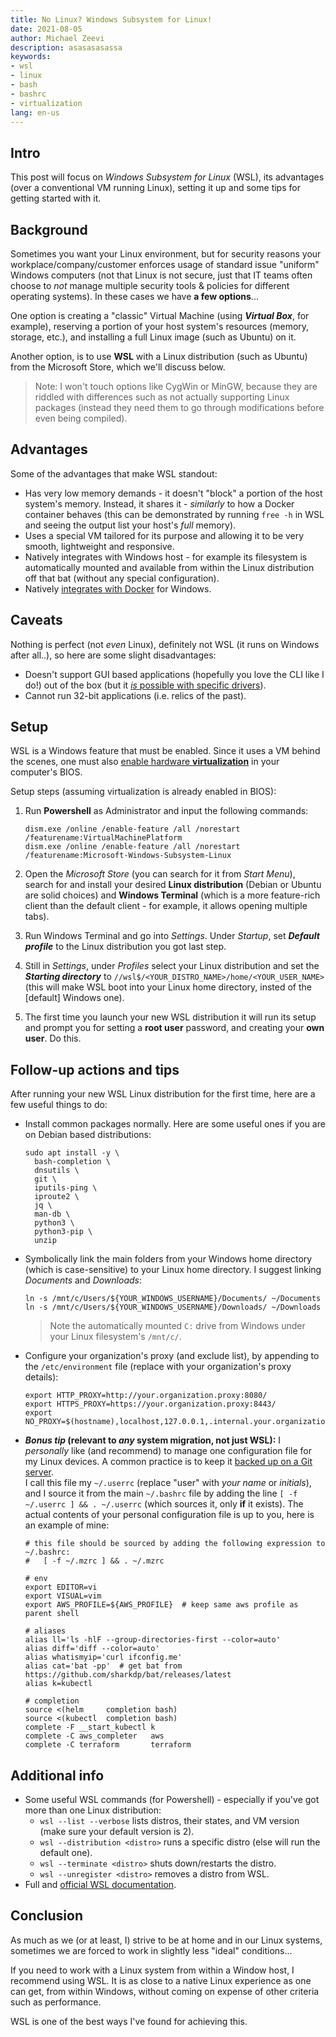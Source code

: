 ```yaml
---
title: No Linux? Windows Subsystem for Linux!
date: 2021-08-05
author: Michael Zeevi
description: asasasasassa
keywords:
- wsl
- linux
- bash
- bashrc
- virtualization
lang: en-us
---
```

## Intro
This post will focus on *Windows Subsystem for Linux* (WSL), its advantages (over a conventional VM running Linux), setting it up and some tips for getting started with it.

## Background
Sometimes you want your Linux environment, but for security reasons your workplace/company/customer enforces usage of standard issue "uniform" Windows computers (not that Linux is not secure, just that IT teams often choose to *not* manage multiple security tools & policies for different operating systems). In these cases we have **a few options**...

One option is creating a "classic" Virtual Machine (using ***Virtual Box***, for example), reserving a portion of your host system's resources (memory, storage, etc.), and installing a full Linux image (such as Ubuntu) on it.

Another option, is to use **WSL** with a Linux distribution (such as Ubuntu) from the Microsoft Store, which we'll discuss below.

> Note: I won't touch options like CygWin or MinGW, because they are riddled with differences such as not actually supporting Linux packages (instead they need them to go through modifications before even being compiled).

## Advantages
Some of the advantages that make WSL standout:

- Has very low memory demands - it doesn't "block" a portion of the host system's memory. Instead, it shares it - *similarly* to how a Docker container behaves (this can be demonstrated by running `free -h` in WSL and seeing the output list your host's *full* memory).
- Uses a special VM tailored for its purpose and allowing it to be very smooth, lightweight and responsive.
- Natively integrates with Windows host - for example its filesystem is automatically mounted and available from within the Linux distribution off that bat (without any special configuration).
- Natively [integrates with Docker](https://docs.docker.com/docker-for-windows/wsl/) for Windows.

## Caveats
Nothing is perfect (not *even* Linux), definitely not WSL (it runs on Windows after all..), so here are some slight disadvantages:

- Doesn't support GUI based applications (hopefully you love the CLI like I do!) out of the box (but it [*is* possible with specific drivers](https://docs.microsoft.com/en-us/windows/wsl/tutorials/gui-apps)).
- Cannot run 32-bit applications (i.e. relics of the past).

## Setup
WSL is a Windows feature that must be enabled. Since it uses a VM behind the scenes, one must also [enable hardware **virtualization**](https://www.google.com/search?q=enable+hardware+virtualization) in your computer's BIOS.

Setup steps (assuming virtualization is already enabled in BIOS):

1. Run **Powershell** as Administrator and input the following commands:

   ```
   dism.exe /online /enable-feature /all /norestart /featurename:VirtualMachinePlatform
   dism.exe /online /enable-feature /all /norestart /featurename:Microsoft-Windows-Subsystem-Linux
   ```

2. Open the *Microsoft Store* (you can search for it from *Start Menu*), search for and install your desired **Linux distribution** (Debian or Ubuntu are solid choices) and **Windows Terminal** (which is a more feature-rich client than the default client - for example, it allows opening multiple tabs).
3. Run Windows Terminal and go into *Settings*. Under *Startup*, set ***Default profile*** to the Linux distribution you got last step.
4. Still in *Settings*, under *Profiles* select your Linux distribution and set the ***Starting directory*** to `//wsl$/<YOUR_DISTRO_NAME>/home/<YOUR_USER_NAME>` (this will make WSL boot into your Linux home directory, insted of the [default] Windows one).
5. The first time you launch your new WSL distribution it will run its setup and prompt you for setting a **root user** password, and creating your **own user**. Do this.

## Follow-up actions and tips
After running your new WSL Linux distribution for the first time, here are a few useful things to do:

- Install common packages normally. Here are some useful ones if you are on Debian based distributions:

  ```
  sudo apt install -y \
    bash-completion \
    dnsutils \
    git \
    iputils-ping \
    iproute2 \
    jq \
    man-db \
    python3 \
    python3-pip \
    unzip
  ```

- Symbolically link the main folders from your Windows home directory (which is case-sensitive) to your Linux home directory. I suggest linking *Documents* and *Downloads*:

  ```
  ln -s /mnt/c/Users/${YOUR_WINDOWS_USERNAME}/Documents/ ~/Documents
  ln -s /mnt/c/Users/${YOUR_WINDOWS_USERNAME}/Downloads/ ~/Downloads
  ```

  > Note the automatically mounted `C:` drive from Windows under your Linux filesystem's `/mnt/c/`.

- Configure your organization's proxy (and exclude list), by appending to the `/etc/environment` file (replace with your organization's proxy details):

  ```
  export HTTP_PROXY=http://your.organization.proxy:8080/
  export HTTPS_PROXY=https://your.organization.proxy:8443/
  export NO_PROXY=$(hostname),localhost,127.0.0.1,.internal.your.organization.com,
  ```

- **_Bonus tip_ (relevant to _any_ system migration, not just WSL):** I *personally* like (and recommend) to manage one configuration file for my Linux devices. A common practice is to keep it [backed up on a Git server](https://codeberg.org/maze/dotfiles).<br>
I call this file my `~/.userrc` (replace "user" with *your name* or *initials*), and I source it from the main `~/.bashrc` file by adding the line `[ -f ~/.userrc ] && . ~/.userrc` (which sources it, only **if** it exists).
The actual contents of your personal configuration file is up to you, here is an example of mine:

  ```
  # this file should be sourced by adding the following expression to ~/.bashrc:
  #   [ -f ~/.mzrc ] && . ~/.mzrc

  # env
  export EDITOR=vi
  export VISUAL=vim
  export AWS_PROFILE=${AWS_PROFILE}  # keep same aws profile as parent shell

  # aliases
  alias ll='ls -hlF --group-directories-first --color=auto'
  alias diff='diff --color=auto'
  alias whatismyip='curl ifconfig.me'
  alias cat='bat -pp'  # get bat from https://github.com/sharkdp/bat/releases/latest
  alias k=kubectl

  # completion
  source <(helm     completion bash)
  source <(kubectl  completion bash)
  complete -F __start_kubectl k
  complete -C aws_completer   aws
  complete -C terraform       terraform
  ```

## Additional info
- Some useful WSL commands (for Powershell) - especially if you've got more than one Linux distribution:
  - `wsl --list --verbose` lists distros, their states, and VM version (make sure your default version is 2).
  - `wsl --distribution <distro>` runs a specific distro (else will run the default one).
  - `wsl --terminate <distro>` shuts down/restarts the distro.
  - `wsl --unregister <distro>` removes a distro from WSL.
- Full and [official WSL documentation](https://docs.microsoft.com/en-us/windows/wsl/).

## Conclusion
As much as we (or at least, I) strive to be at home and in our Linux systems, sometimes we are forced to work in slightly less "ideal" conditions...

If you need to work with a Linux system from within a Window host, I recommend using WSL. It is as close to a native Linux experience as one can get, from within Windows, without coming on expense of other criteria such as performance.

WSL is one of the best ways I've found for achieving this.
